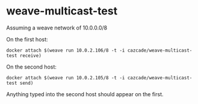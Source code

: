 weave-multicast-test
====================

Assuming a weave network of 10.0.0.0/8

On the first host:

    docker attach $(weave run 10.0.2.106/8 -t -i cazcade/weave-multicast-test receive)
  
On the second host:

    docker attach $(weave run 10.0.2.105/8 -t -i cazcade/weave-multicast-test send)
  
Anything typed into the second host should appear on the first.


